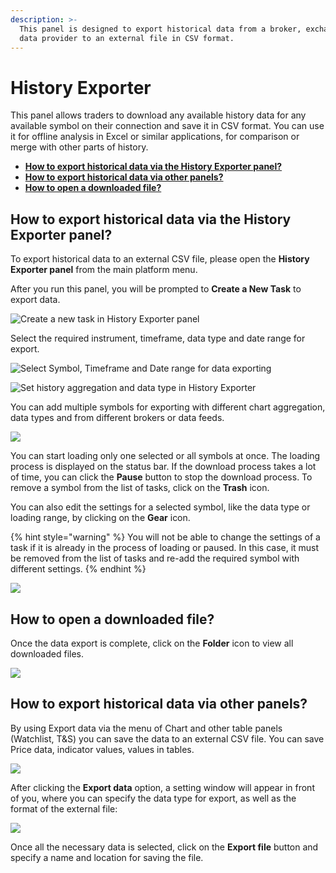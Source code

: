 ```yaml
---
description: >-
  This panel is designed to export historical data from a broker, exchange, or
  data provider to an external file in CSV format.
---
```


# History Exporter

This panel allows traders to download any available history data for any available symbol on their connection and save it in CSV format. You can use it for offline analysis in Excel or similar applications, for comparison or merge with other parts of history.

* [**How to export historical data via the History Exporter panel?**](history-exporter.md#how-to-export-historical-data-via-the-history-exporter-panel)
* [**How to export historical data via other panels?**](history-exporter.md#how-to-export-historical-data-via-other-panels)
* [**How to open a downloaded file?**](history-exporter.md#how-to-open-a-downloaded-file)

## How to export historical data via the History Exporter panel?

To export historical data to an external CSV file, please open the **History Exporter panel** from the main platform menu.

After you run this panel, you will be prompted to **Create a New Task** to export data.

![Create a new task in History Exporter panel](<../.gitbook/assets/image (199).png>)

Select the required instrument, timeframe, data type and date range for export.

![Select Symbol, Timeframe and Date range for data exporting](<../.gitbook/assets/image (202).png>)

![Set history aggregation and data type in History Exporter](../.gitbook/assets/history-exporter.gif)

You can add multiple symbols for exporting with different chart aggregation, data types and from different brokers or data feeds.

![](<../.gitbook/assets/image (203).png>)

You can start loading only one selected or all symbols at once. The loading process is displayed on the status bar. If the download process takes a lot of time, you can click the **Pause** button to stop the download process. To remove a symbol from the list of tasks, click on the **Trash** icon.

You can also edit the settings for a selected symbol, like the data type or loading range, by clicking on the **Gear** icon.

{% hint style="warning" %}
You will not be able to change the settings of a task if it is already in the process of loading or paused. In this case, it must be removed from the list of tasks and re-add the required symbol with different settings.
{% endhint %}

![](<../.gitbook/assets/image (192).png>)

## How to open a downloaded file?

Once the data export is complete, click on the **Folder** icon to view all downloaded files.

![](<../.gitbook/assets/image (200).png>)

## How to export historical data via other panels?

By using Export data via the menu of Chart and other table panels (Watchlist, T\&S) you can save the data to an external CSV file. You can save Price data, indicator values, values in tables.

![](<../.gitbook/assets/image (207).png>)

After clicking the **Export data** option, a setting window will appear in front of you, where you can specify the data type for export, as well as the format of the external file:

![](<../.gitbook/assets/image (205).png>)

Once all the necessary data is selected, click on the **Export file** button and specify a name and location for saving the file.
